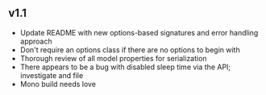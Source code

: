 v1.1
----
- Update README with new options-based signatures and error handling approach
- Don't require an options class if there are no options to begin with
- Thorough review of all model properties for serialization
- There appears to be a bug with disabled sleep time via the API; investigate and file
- Mono build needs love